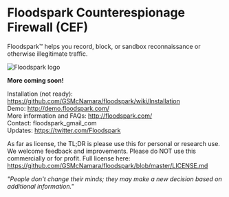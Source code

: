 <h1>Floodspark Counterespionage Firewall (CEF)</h1>

Floodspark™ helps you record, block, or sandbox reconnaissance or otherwise illegitimate traffic.

![Floodspark logo](https://repository-images.githubusercontent.com/202436712/46ff7f80-c4cd-11e9-880e-07b6fc862c32)

**More coming soon!**

Installation (not ready): https://github.com/GSMcNamara/floodspark/wiki/Installation  
Demo: http://demo.floodspark.com/  
More information and FAQs: http://floodspark.com/  
Contact: floodspark_gmail_com  
Updates: https://twitter.com/Floodspark  

As far as license, the TL;DR is please use this for personal or research use. We welcome feedback and improvements. Please do NOT use this commercially or for profit. Full license here: https://github.com/GSMcNamara/floodspark/blob/master/LICENSE.md  
  
  
*"People don't change their minds; they may make a new decision based on additional information."*
